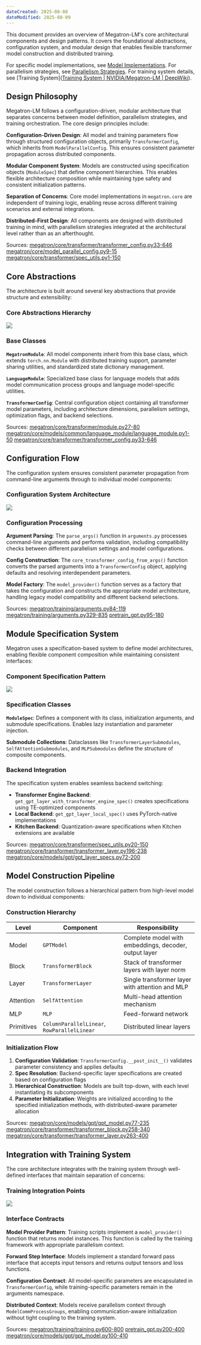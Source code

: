 ```yaml
---
dateCreated: 2025-08-08
dateModified: 2025-08-09
---
```


This document provides an overview of Megatron-LM's core architectural components and design patterns. It covers the foundational abstractions, configuration system, and modular design that enables flexible transformer model construction and distributed training.

For specific model implementations, see [Model Implementations]([https://deepwiki.com/NVIDIA/Megatron-LM/2.4-model-implementations](https://deepwiki.com/NVIDIA/Megatron-LM/2.4-model-implementations)). For parallelism strategies, see [Parallelism Strategies]([https://deepwiki.com/NVIDIA/Megatron-LM/3-parallelism-strategies](https://deepwiki.com/NVIDIA/Megatron-LM/3-parallelism-strategies)). For training system details, see [Training System]([Training System | NVIDIA/Megatron-LM | DeepWiki](https://deepwiki.com/NVIDIA/Megatron-LM/4-training-system)).

## Design Philosophy

Megatron-LM follows a configuration-driven, modular architecture that separates concerns between model definition, parallelism strategies, and training orchestration. The core design principles include:

**Configuration-Driven Design**: All model and training parameters flow through structured configuration objects, primarily `TransformerConfig`, which inherits from `ModelParallelConfig`. This ensures consistent parameter propagation across distributed components.

**Modular Component System**: Models are constructed using specification objects (`ModuleSpec`) that define component hierarchies. This enables flexible architecture composition while maintaining type safety and consistent initialization patterns.

**Separation of Concerns**: Core model implementations in `megatron.core` are independent of training logic, enabling reuse across different training scenarios and external integrations.

**Distributed-First Design**: All components are designed with distributed training in mind, with parallelism strategies integrated at the architectural level rather than as an afterthought.

Sources: [megatron/core/transformer/transformer_config.py33-646]([https://github.com/NVIDIA/Megatron-LM/blob/bbb4c5fb/megatron/core/transformer/transformer_config.py#L33-L646](https://github.com/NVIDIA/Megatron-LM/blob/bbb4c5fb/megatron/core/transformer/transformer_config.py#L33-L646)) [megatron/core/model_parallel_config.py9-15]([https://github.com/NVIDIA/Megatron-LM/blob/bbb4c5fb/megatron/core/model_parallel_config.py#L9-L15](https://github.com/NVIDIA/Megatron-LM/blob/bbb4c5fb/megatron/core/model_parallel_config.py#L9-L15)) [megatron/core/transformer/spec_utils.py1-150]([https://github.com/NVIDIA/Megatron-LM/blob/bbb4c5fb/megatron/core/transformer/spec_utils.py#L1-L150](https://github.com/NVIDIA/Megatron-LM/blob/bbb4c5fb/megatron/core/transformer/spec_utils.py#L1-L150))

## Core Abstractions

The architecture is built around several key abstractions that provide structure and extensibility:

### Core Abstractions Hierarchy

![](Core%20Abstractions%20Hierarchy.png)

### Base Classes

**`MegatronModule`**: All model components inherit from this base class, which extends `torch.nn.Module` with distributed training support, parameter sharing utilities, and standardized state dictionary management.

**`LanguageModule`**: Specialized base class for language models that adds model communication process groups and language model-specific utilities.

**`TransformerConfig`**: Central configuration object containing all transformer model parameters, including architecture dimensions, parallelism settings, optimization flags, and backend selections.

Sources: [megatron/core/transformer/module.py27-80]([https://github.com/NVIDIA/Megatron-LM/blob/bbb4c5fb/megatron/core/transformer/module.py#L27-L80](https://github.com/NVIDIA/Megatron-LM/blob/bbb4c5fb/megatron/core/transformer/module.py#L27-L80)) [megatron/core/models/common/language_module/language_module.py1-50]([https://github.com/NVIDIA/Megatron-LM/blob/bbb4c5fb/megatron/core/models/common/language_module/language_module.py#L1-L50](https://github.com/NVIDIA/Megatron-LM/blob/bbb4c5fb/megatron/core/models/common/language_module/language_module.py#L1-L50)) [megatron/core/transformer/transformer_config.py33-646]([https://github.com/NVIDIA/Megatron-LM/blob/bbb4c5fb/megatron/core/transformer/transformer_config.py#L33-L646](https://github.com/NVIDIA/Megatron-LM/blob/bbb4c5fb/megatron/core/transformer/transformer_config.py#L33-L646))

## Configuration Flow

The configuration system ensures consistent parameter propagation from command-line arguments through to individual model components:

### Configuration System Architecture

![](Configuration%20System%20Architecture.png)

### Configuration Processing

**Argument Parsing**: The `parse_args()` function in `arguments.py` processes command-line arguments and performs validation, including compatibility checks between different parallelism settings and model configurations.

**Config Construction**: The `core_transformer_config_from_args()` function converts the parsed arguments into a `TransformerConfig` object, applying defaults and resolving interdependent parameters.

**Model Factory**: The `model_provider()` function serves as a factory that takes the configuration and constructs the appropriate model architecture, handling legacy model compatibility and different backend selections.

Sources: [megatron/training/arguments.py84-119]([https://github.com/NVIDIA/Megatron-LM/blob/bbb4c5fb/megatron/training/arguments.py#L84-L119](https://github.com/NVIDIA/Megatron-LM/blob/bbb4c5fb/megatron/training/arguments.py#L84-L119)) [megatron/training/arguments.py329-835]([https://github.com/NVIDIA/Megatron-LM/blob/bbb4c5fb/megatron/training/arguments.py#L329-L835](https://github.com/NVIDIA/Megatron-LM/blob/bbb4c5fb/megatron/training/arguments.py#L329-L835)) [pretrain_gpt.py95-180]([https://github.com/NVIDIA/Megatron-LM/blob/bbb4c5fb/pretrain_gpt.py#L95-L180](https://github.com/NVIDIA/Megatron-LM/blob/bbb4c5fb/pretrain_gpt.py#L95-L180))

## Module Specification System

Megatron uses a specification-based system to define model architectures, enabling flexible component composition while maintaining consistent interfaces:

### Component Specification Pattern

![](Component%20Specification%20Pattern.png)

### Specification Classes

**`ModuleSpec`**: Defines a component with its class, initialization arguments, and submodule specifications. Enables lazy instantiation and parameter injection.

**Submodule Collections**: Dataclasses like `TransformerLayerSubmodules`, `SelfAttentionSubmodules`, and `MLPSubmodules` define the structure of composite components.

### Backend Integration

The specification system enables seamless backend switching:

- **Transformer Engine Backend**: `get_gpt_layer_with_transformer_engine_spec()` creates specifications using TE-optimized components
- **Local Backend**: `get_gpt_layer_local_spec()` uses PyTorch-native implementations
- **Kitchen Backend**: Quantization-aware specifications when Kitchen extensions are available

Sources: [megatron/core/transformer/spec_utils.py20-150]([https://github.com/NVIDIA/Megatron-LM/blob/bbb4c5fb/megatron/core/transformer/spec_utils.py#L20-L150](https://github.com/NVIDIA/Megatron-LM/blob/bbb4c5fb/megatron/core/transformer/spec_utils.py#L20-L150)) [megatron/core/transformer/transformer_layer.py196-238]([https://github.com/NVIDIA/Megatron-LM/blob/bbb4c5fb/megatron/core/transformer/transformer_layer.py#L196-L238](https://github.com/NVIDIA/Megatron-LM/blob/bbb4c5fb/megatron/core/transformer/transformer_layer.py#L196-L238)) [megatron/core/models/gpt/gpt_layer_specs.py72-200]([https://github.com/NVIDIA/Megatron-LM/blob/bbb4c5fb/megatron/core/models/gpt/gpt_layer_specs.py#L72-L200](https://github.com/NVIDIA/Megatron-LM/blob/bbb4c5fb/megatron/core/models/gpt/gpt_layer_specs.py#L72-L200))

## Model Construction Pipeline

The model construction follows a hierarchical pattern from high-level model down to individual components:

### Construction Hierarchy

| Level      | Component                                   | Responsibility                                        |
| ---------- | ------------------------------------------- | ----------------------------------------------------- |
| Model      | `GPTModel`                                  | Complete model with embeddings, decoder, output layer |
| Block      | `TransformerBlock`                          | Stack of transformer layers with layer norm           |
| Layer      | `TransformerLayer`                          | Single transformer layer with attention and MLP       |
| Attention  | `SelfAttention`                             | Multi-head attention mechanism                        |
| MLP        | `MLP`                                       | Feed-forward network                                  |
| Primitives | `ColumnParallelLinear`, `RowParallelLinear` | Distributed linear layers                             |

### Initialization Flow

1. **Configuration Validation**: `TransformerConfig.__post_init__()` validates parameter consistency and applies defaults
2. **Spec Resolution**: Backend-specific layer specifications are created based on configuration flags
3. **Hierarchical Construction**: Models are built top-down, with each level instantiating its subcomponents
4. **Parameter Initialization**: Weights are initialized according to the specified initialization methods, with distributed-aware parameter allocation

Sources: [megatron/core/models/gpt/gpt_model.py77-235]([https://github.com/NVIDIA/Megatron-LM/blob/bbb4c5fb/megatron/core/models/gpt/gpt_model.py#L77-L235](https://github.com/NVIDIA/Megatron-LM/blob/bbb4c5fb/megatron/core/models/gpt/gpt_model.py#L77-L235)) [megatron/core/transformer/transformer_block.py258-340]([https://github.com/NVIDIA/Megatron-LM/blob/bbb4c5fb/megatron/core/transformer/transformer_block.py#L258-L340](https://github.com/NVIDIA/Megatron-LM/blob/bbb4c5fb/megatron/core/transformer/transformer_block.py#L258-L340)) [megatron/core/transformer/transformer_layer.py263-400]([https://github.com/NVIDIA/Megatron-LM/blob/bbb4c5fb/megatron/core/transformer/transformer_layer.py#L263-L400](https://github.com/NVIDIA/Megatron-LM/blob/bbb4c5fb/megatron/core/transformer/transformer_layer.py#L263-L400))

## Integration with Training System

The core architecture integrates with the training system through well-defined interfaces that maintain separation of concerns:

### Training Integration Points

![](Training%20Integration%20Points.png)

### Interface Contracts

**Model Provider Pattern**: Training scripts implement a `model_provider()` function that returns model instances. This function is called by the training framework with appropriate parallelism context.

**Forward Step Interface**: Models implement a standard forward pass interface that accepts input tensors and returns output tensors and loss functions.

**Configuration Contract**: All model-specific parameters are encapsulated in `TransformerConfig`, while training-specific parameters remain in the arguments namespace.

**Distributed Context**: Models receive parallelism context through `ModelCommProcessGroups`, enabling communication-aware initialization without tight coupling to the training system.

Sources: [megatron/training/training.py600-800]([https://github.com/NVIDIA/Megatron-LM/blob/bbb4c5fb/megatron/training/training.py#L600-L800](https://github.com/NVIDIA/Megatron-LM/blob/bbb4c5fb/megatron/training/training.py#L600-L800)) [pretrain_gpt.py200-400]([https://github.com/NVIDIA/Megatron-LM/blob/bbb4c5fb/pretrain_gpt.py#L200-L400](https://github.com/NVIDIA/Megatron-LM/blob/bbb4c5fb/pretrain_gpt.py#L200-L400)) [megatron/core/models/gpt/gpt_model.py100-410]([https://github.com/NVIDIA/Megatron-LM/blob/bbb4c5fb/megatron/core/models/gpt/gpt_model.py#L100-L410](https://github.com/NVIDIA/Megatron-LM/blob/bbb4c5fb/megatron/core/models/gpt/gpt_model.py#L100-L410))
